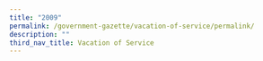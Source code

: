 ```yaml
---
title: "2009"
permalink: /government-gazette/vacation-of-service/permalink/
description: ""
third_nav_title: Vacation of Service
---
```

